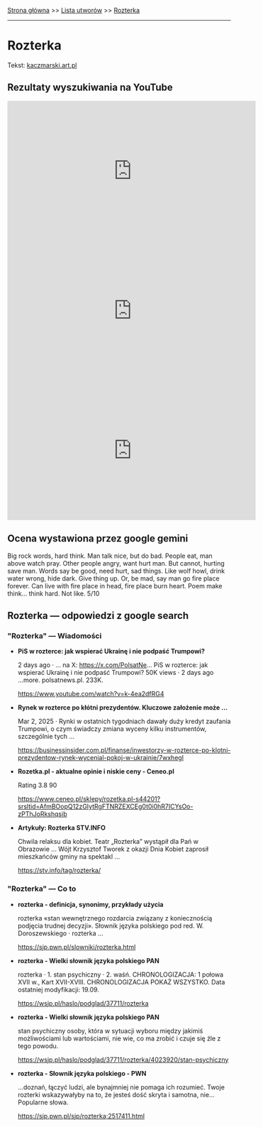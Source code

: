 [Strona główna](../index.md) >> [Lista utworów](../list.md) >> [Rozterka](524.md)

---

# Rozterka

Tekst: [kaczmarski.art.pl](https://www.kaczmarski.art.pl/tworczosc/wiersze/rozterka/)

## Rezultaty wyszukiwania na YouTube

<iframe width="560" height="315" src="https://www.youtube.com/embed/j8LfZQHrg7A?si=IdontcarewhotheIRSsendsImnotpayingtaxes" title="YouTube video player" frameborder="0" allow="accelerometer; autoplay; clipboard-write; encrypted-media; gyroscope; picture-in-picture; web-share" referrerpolicy="strict-origin-when-cross-origin" allowfullscreen></iframe>

<iframe width="560" height="315" src="https://www.youtube.com/embed/OjRwh291DDk?si=IdontcarewhotheIRSsendsImnotpayingtaxes" title="YouTube video player" frameborder="0" allow="accelerometer; autoplay; clipboard-write; encrypted-media; gyroscope; picture-in-picture; web-share" referrerpolicy="strict-origin-when-cross-origin" allowfullscreen></iframe>

<iframe width="560" height="315" src="https://www.youtube.com/embed/5c1arDGZEvw?si=IdontcarewhotheIRSsendsImnotpayingtaxes" title="YouTube video player" frameborder="0" allow="accelerometer; autoplay; clipboard-write; encrypted-media; gyroscope; picture-in-picture; web-share" referrerpolicy="strict-origin-when-cross-origin" allowfullscreen></iframe>

## Ocena wystawiona przez google gemini

Big rock words, hard think. Man talk nice, but do bad. People eat, man above watch pray. Other people angry, want hurt man. But cannot, hurting save man. Words say be good, need hurt, sad things. Like wolf howl, drink water wrong, hide dark. Give thing up. Or, be mad, say man go fire place forever. Can live with fire place in head, fire place burn heart. Poem make think... think hard. Not like. 5/10


## Rozterka — odpowiedzi z google search

### "Rozterka" — Wiadomości

- **PiS w rozterce: jak wspierać Ukrainę i nie podpaść Trumpowi?**

    2 days ago  ·  ... na X: https://x.com/PolsatNe... PiS w rozterce: jak wspierać Ukrainę i nie podpaść Trumpowi? 50K views · 2 days ago ...more. polsatnews.pl. 233K. 

   <https://www.youtube.com/watch?v=k-4ea2dfRG4>
- **Rynek w rozterce po kłótni prezydentów. Kluczowe założenie może ...**

    Mar 2, 2025  ·  Rynki w ostatnich tygodniach dawały duży kredyt zaufania Trumpowi, o czym świadczy zmiana wyceny kilku instrumentów, szczególnie tych ... 

   <https://businessinsider.com.pl/finanse/inwestorzy-w-rozterce-po-klotni-prezydentow-rynek-wycenial-pokoj-w-ukrainie/7wxhegl>
- **Rozetka.pl - aktualne opinie i niskie ceny - Ceneo.pl**

    Rating   3.8  90   

   <https://www.ceneo.pl/sklepy/rozetka.pl-s44201?srsltid=AfmBOopQ12zGIytRgFTNRZEXCEg0t0i0hR7ICYsOo-zPThJoRkshqsib>
- **Artykuły: Rozterka  STV.INFO**

    Chwila relaksu dla kobiet. Teatr „Rozterka” wystąpił dla Pań w Obrazowie ... Wójt Krzysztof Tworek z okazji Dnia Kobiet zaprosił mieszkańców gminy na spektakl ... 

   <https://stv.info/tag/rozterka/>

### "Rozterka" — Co to

- **rozterka - definicja, synonimy, przykłady użycia**

    rozterka «stan wewnętrznego rozdarcia związany z koniecznością podjęcia trudnej decyzji». Słownik języka polskiego pod red. W. Doroszewskiego · rozterka ... 

   <https://sjp.pwn.pl/slowniki/rozterka.html>
- **rozterka - Wielki słownik języka polskiego PAN**

    rozterka · 1. stan psychiczny · 2. waśń. CHRONOLOGIZACJA: 1 połowa XVII w., Kart XVII-XVIII. CHRONOLOGIZACJA POKAŻ WSZYSTKO. Data ostatniej modyfikacji: 19.09. 

   <https://wsjp.pl/haslo/podglad/37711/rozterka>
- **rozterka - Wielki słownik języka polskiego PAN**

    stan psychiczny osoby, która w sytuacji wyboru między jakimiś możliwościami lub wartościami, nie wie, co ma zrobić i czuje się źle z tego powodu. 

   <https://wsjp.pl/haslo/podglad/37711/rozterka/4023920/stan-psychiczny>
- **rozterka - Słownik języka polskiego - PWN**

    …doznań, łączyć ludzi, ale bynajmniej nie pomaga ich rozumieć. Twoje rozterki wskazywałyby na to, że jesteś dość skryta i samotna, nie… Popularne słowa. 

   <https://sjp.pwn.pl/sjp/rozterka;2517411.html>

